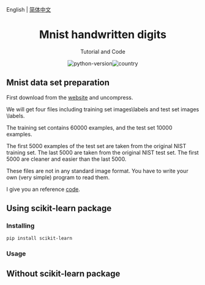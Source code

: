 English | [简体中文](./README.zh-CN.md)

<h1 align="center">Mnist handwritten digits</h1>
<div align="center">


Tutorial and Code

![python-version](https://img.shields.io/badge/python-3.6%20%7C%203.7-blue)![country](https://img.shields.io/badge/country-China-red)

</div>

## Mnist data set preparation

First download from the [website](http://yann.lecun.com/exdb/mnist/) and uncompress.

We will get four files including training set images\labels and test set images \labels.

The training set contains 60000 examples, and the test set 10000 examples.

The first 5000 examples of the test set are taken from the original NIST training set. The last 5000 are taken from the original NIST test set. The first 5000 are cleaner and easier than the last 5000.

These files are not in any standard image format. You have to write your own (very simple) program to read them.

I give you an reference [code]().

## Using scikit-learn package

### Installing 


```
pip install scikit-learn
```

### Usage





## Without scikit-learn package